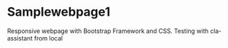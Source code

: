 # Samplewebpage1
Responsive webpage with Bootstrap Framework and CSS.
Testing with cla-assistant from local
